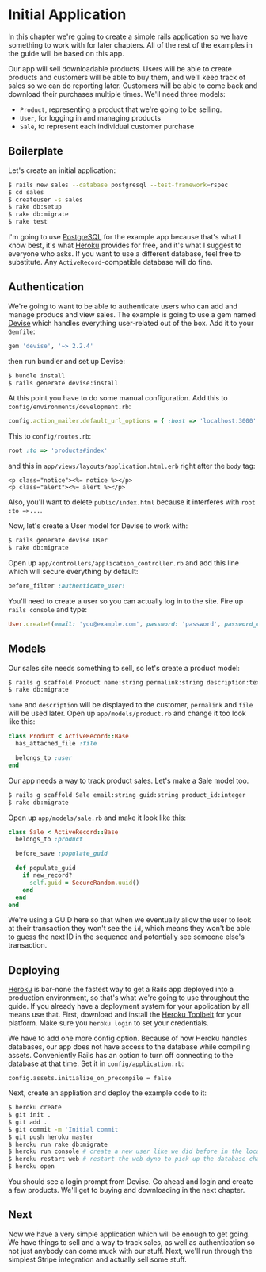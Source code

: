 [initial-app-devise]: https://github.com/plataformatec/devise
[initial-app-heroku]: https://www.heroku.com
[initial-app-postgresql]: http://www.postgresql.org
[initial-app-toolbelt]: https://toolbelt.heroku.com

# Initial Application

In this chapter we're going to create a simple rails application so we have something to work with for later chapters. All of the rest of the examples in the guide will be based on this app.

Our app will sell downloadable products. Users will be able to create products and customers will be able to buy them, and we'll keep track of sales so we can do reporting later. Customers will be able to come back and download their purchases multiple times. We'll need three models:

* `Product`, representing a product that we're going to be selling. 
* `User`, for logging in and managing products
* `Sale`, to represent each individual customer purchase

## Boilerplate

Let's create an initial application:

```bash
$ rails new sales --database postgresql --test-framework=rspec
$ cd sales
$ createuser -s sales
$ rake db:setup
$ rake db:migrate
$ rake test
```

I'm going to use [PostgreSQL][initial-app-postgresql] for the example app because that's what I know best, it's what [Heroku][initial-app-heroku] provides for free, and it's what I suggest to everyone who asks. If you want to use a different database, feel free to substitute. Any `ActiveRecord`-compatible database will do fine.

## Authentication

We're going to want to be able to authenticate users who can add and manage producs and view sales. The example is going to use a gem named [Devise][initial-app-devise] which handles everything user-related out of the box. Add it to your `Gemfile`:

```ruby
gem 'devise', '~> 2.2.4'
```

then run bundler and set up Devise:

```bash
$ bundle install
$ rails generate devise:install
```

At this point you have to do some manual configuration. Add this to `config/environments/development.rb`:

```ruby
config.action_mailer.default_url_options = { :host => 'localhost:3000' }
```

This to `config/routes.rb`:

```ruby
root :to => 'products#index'
```

and this in `app/views/layouts/application.html.erb` right after the `body` tag:

```erb
<p class="notice"><%= notice %></p>
<p class="alert"><%= alert %></p>
```

Also, you'll want to delete `public/index.html` because it interferes with `root :to =>...`. 

Now, let's create a User model for Devise to work with:

```bash
$ rails generate devise User
$ rake db:migrate
```

Open up `app/controllers/application_controller.rb` and add this line which will secure everything by default:

```ruby
before_filter :authenticate_user!
```

You'll need to create a user so you can actually log in to the site. Fire up `rails console` and type:

```ruby
User.create!(email: 'you@example.com', password: 'password', password_confirmation: 'password')
```

## Models

Our sales site needs something to sell, so let's create a product model:

```bash
$ rails g scaffold Product name:string permalink:string description:text price:integer user_id:integer download_url:text
$ rake db:migrate
```

`name` and `description` will be displayed to the customer, `permalink` and `file` will be used later. Open up `app/models/product.rb` and change it too look like this:

```ruby
class Product < ActiveRecord::Base
  has_attached_file :file

  belongs_to :user
end
```

Our app needs a way to track product sales. Let's make a Sale model too.

```bash
$ rails g scaffold Sale email:string guid:string product_id:integer
$ rake db:migrate
```

Open up `app/models/sale.rb` and make it look like this:

```ruby
class Sale < ActiveRecord::Base
  belongs_to :product

  before_save :populate_guid

  def populate_guid
    if new_record?
      self.guid = SecureRandom.uuid()
    end
  end
end
```

We're using a GUID here so that when we eventually allow the user to look at their transaction they won't see the `id`, which means they won't be able to guess the next ID in the sequence and potentially see someone else's transaction.

## Deploying

[Heroku][initial-app-heroku] is bar-none the fastest way to get a Rails app deployed into a production environment, so that's what we're going to use throughout the guide. If you already have a deployment system for your application by all means use that. First, download and install the [Heroku Toolbelt][initial-app-toolbelt] for your platform. Make sure you `heroku login` to set your credentials.

We have to add one more config option. Because of how Heroku handles databases, our app does not have access to the database while compiling assets. Conveniently Rails has an option to turn off connecting to the database at that time. Set it in `config/application.rb`:

```
config.assets.initialize_on_precompile = false
```

Next, create an appliation and deploy the example code to it:

```bash
$ heroku create
$ git init .
$ git add .
$ git commit -m 'Initial commit'
$ git push heroku master
$ heroku run rake db:migrate
$ heroku run console # create a new user like we did before in the local console
$ heroku restart web # restart the web dyno to pick up the database changes
$ heroku open
```

You should see a login prompt from Devise. Go ahead and login and create a few products. We'll get to buying and downloading in the next chapter.

## Next

Now we have a very simple application which will be enough to get going. We have things to sell and a way to track sales, as well as authentication so not just anybody can come muck with our stuff. Next, we'll run through the simplest Stripe integration and actually sell some stuff.

